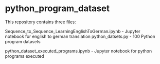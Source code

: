 # python_program_dataset
This repository contains three files:

Sequence_to_Sequence_LearningEnglishToGerman.ipynb  - Jupyter notebook for english to german translation
python_datsets.py - 100 Python program datasets

python_dataset_executed_programs.ipynb - Jupyter notebook for python programs executed


